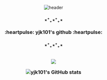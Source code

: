 <div align="center">
  
![header](https://capsule-render.vercel.app/api?type=transparent&color=auto&height=300&section=header&text=Welcome!&fontSize=60&fontColor=6799FF)

<h3> ⋆⁺₊⋆⁺₊⋆
  
<br>
<br>
:heartpulse: yjk101's github :heartpulse:
<h3> ⋆⁺₊⋆⁺₊⋆


  
  
  
<!--
**yjk101/yjk101** is a ✨ _special_ ✨ repository because its `README.md` (this file) appears on your GitHub profile.

Here are some ideas to get you started:

- 🔭 I’m currently working on ...
- 🌱 I’m currently learning ...
- 👯 I’m looking to collaborate on ...
- 🤔 I’m looking for help with ...
- 💬 Ask me about ...
- 📫 How to reach me: ...
- 😄 Pronouns: ...
- ⚡ Fun fact: ...
-->
<br>
<br>
  
  
<a href="https://www.instagram.com/0jin_101/" target="_blank"><img src="https://img.shields.io/badge/0jin_101-white?style=flat-square&logo=instagram&logoColor=#E4405F"/></a>


![yjk101's GitHub stats](https://github-readme-stats.vercel.app/api?username=yjk101&show_icons=true&icon_color=#9195FF&title_color)

</div>
